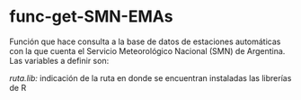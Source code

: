 # func-get-SMN-EMAs

Función que hace consulta a la base de datos de estaciones automáticas con la que cuenta el Servicio Meteorológico Nacional (SMN) de Argentina. Las variables a definir son:

*ruta.lib:* indicación de la ruta en donde se encuentran instaladas las librerías de R
